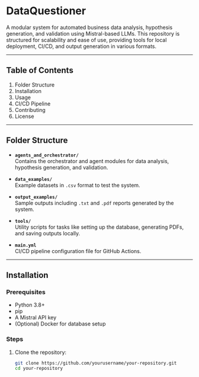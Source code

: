 # DataQuestioner


A modular system for automated business data analysis, hypothesis generation, and validation using Mistral-based LLMs. This repository is structured for scalability and ease of use, providing tools for local deployment, CI/CD, and output generation in various formats.

---

## Table of Contents

1. Folder Structure
2. Installation
3. Usage
4. CI/CD Pipeline
5. Contributing
6. License

---

## Folder Structure

- **`agents_and_orchestrator/`**  
  Contains the orchestrator and agent modules for data analysis, hypothesis generation, and validation.  

- **`data_examples/`**  
  Example datasets in `.csv` format to test the system.  

- **`output_examples/`**  
  Sample outputs including `.txt` and `.pdf` reports generated by the system.  

- **`tools/`**  
  Utility scripts for tasks like setting up the database, generating PDFs, and saving outputs locally.  

- **`main.yml`**  
  CI/CD pipeline configuration file for GitHub Actions.  

---

## Installation

### Prerequisites

- Python 3.8+
- pip
- A Mistral API key
- (Optional) Docker for database setup

### Steps

1. Clone the repository:
   ```bash
   git clone https://github.com/yourusername/your-repository.git
   cd your-repository
